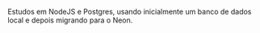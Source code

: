 Estudos em NodeJS e Postgres, usando inicialmente um banco de dados local e depois migrando para o Neon.
